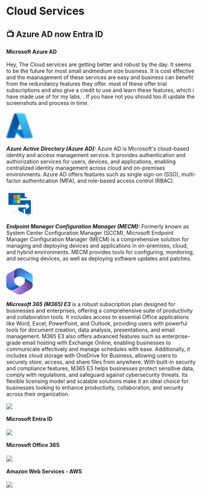 <h1>Cloud Services <br/></h1>

<h2>📺 Azure AD now Entra ID</h2>
<b>Microsoft Azure AD</b><br><br>
Hey, The Cloud services are getting better and robust by the day. It seems to be the future for most small andmedium size business. It is cost effective and the maanagement of these services are easy and business can benefit from the redundancy features they offer. most of these offer trial subscriptions and also give a credit to use and learn these features, which i have made use of for my labs. . If you have not you should too.ill update the screenshots and process in time. <br><br>
<img src="assets/devicon--azure.svg" alt="The Virtual Box" width="70" height="70"><br>

***Azure Active Directory (Azure AD):***
Azure AD is Microsoft's cloud-based identity and access management service. It provides authentication and authorization services for users, devices, and applications, enabling centralized identity management across cloud and on-premises environments. Azure AD offers features such as single sign-on (SSO), multi-factor authentication (MFA), and role-based access control (RBAC).<br>
<br><img src="assets/mecm.png" alt="The Virtual Box" width="70" height="70"><br>

***Endpoint Manager Configuration Manager (MECM):***
Formerly known as System Center Configuration Manager (SCCM), Microsoft Endpoint Manager Configuration Manager (MECM) is a comprehensive solution for managing and deploying devices and applications in on-premises, cloud, and hybrid environments. MECM provides tools for configuring, monitoring, and securing devices, as well as deploying software updates and patches.<br>
<br><img src="assets/m365.png" alt="The Virtual Box" width="70" height="70"><br>

***Microsoft 365 (M365) E3*** is a robust subscription plan designed for businesses and enterprises, offering a comprehensive suite of productivity and collaboration tools. It includes access to essential Office applications like Word, Excel, PowerPoint, and Outlook, providing users with powerful tools for document creation, data analysis, presentations, and email management. M365 E3 also offers advanced features such as enterprise-grade email hosting with Exchange Online, enabling businesses to communicate effectively and manage schedules with ease. Additionally, it includes cloud storage with OneDrive for Business, allowing users to securely store, access, and share files from anywhere. With built-in security and compliance features, M365 E3 helps businesses protect sensitive data, comply with regulations, and safeguard against cybersecurity threats. Its flexible licensing model and scalable solutions make it an ideal choice for businesses looking to enhance productivity, collaboration, and security across their organization.

<img align="center" src="https://i.imgur.com/lVqeRdo.png" /><br><br>
<b>Microsoft Entra ID</b><br><br>
<img align="center" src="https://i.imgur.com/oF8XuTJ.png" /><br><br>
<b>Microsoft Office 365</b><br><br>
<img align="center" src="https://i.imgur.com/HdC3gXr.png" /><br><br>
<b>Amazon Web Services - AWS</b><br><br>
<img align="center" src="https://i.imgur.com/ahLJErM.png" /><br><br>




<!--


Here are some ideas to get you started:

- 🔭 I’m currently working on ...
- 🌱 I’m currently learning ...
- 👯 I’m looking to collaborate on ...
- 🤔 I’m looking for help with ...
- 💬 Ask me about ...
- 📫 How to reach me: ...
- 😄 Pronouns: ...
- ⚡ Fun fact: ...
-->

